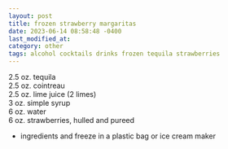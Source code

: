```yaml
---
layout: post
title: frozen strawberry margaritas
date: 2023-06-14 08:58:48 -0400
last_modified_at: 
category: other
tags: alcohol cocktails drinks frozen tequila strawberries
---
```


2.5 oz. tequila  
2.5 oz. cointreau  
2.5 oz. lime juice (2 limes)  
3 oz. simple syrup  
6 oz. water  
6 oz. strawberries, hulled and pureed  
* ingredients and freeze in a plastic bag or ice cream maker
